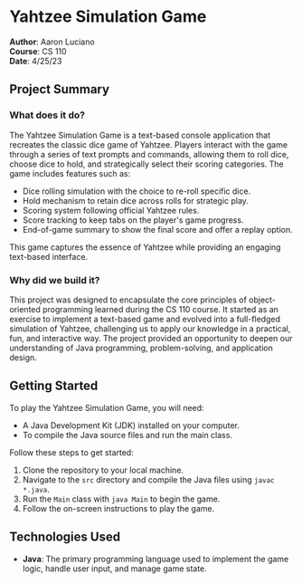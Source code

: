 # Yahtzee Simulation Game

**Author**: Aaron Luciano  
**Course**: CS 110  
**Date**: 4/25/23

## Project Summary

### What does it do?

The Yahtzee Simulation Game is a text-based console application that recreates the classic dice game of Yahtzee. Players interact with the game through a series of text prompts and commands, allowing them to roll dice, choose dice to hold, and strategically select their scoring categories. The game includes features such as:

- Dice rolling simulation with the choice to re-roll specific dice.
- Hold mechanism to retain dice across rolls for strategic play.
- Scoring system following official Yahtzee rules.
- Score tracking to keep tabs on the player's game progress.
- End-of-game summary to show the final score and offer a replay option.

This game captures the essence of Yahtzee while providing an engaging text-based interface.

### Why did we build it?

This project was designed to encapsulate the core principles of object-oriented programming learned during the CS 110 course. It started as an exercise to implement a text-based game and evolved into a full-fledged simulation of Yahtzee, challenging us to apply our knowledge in a practical, fun, and interactive way. The project provided an opportunity to deepen our understanding of Java programming, problem-solving, and application design.

## Getting Started

To play the Yahtzee Simulation Game, you will need:

- A Java Development Kit (JDK) installed on your computer.
- To compile the Java source files and run the main class.

Follow these steps to get started:

1. Clone the repository to your local machine.
2. Navigate to the `src` directory and compile the Java files using `javac *.java`.
3. Run the `Main` class with `java Main` to begin the game.
4. Follow the on-screen instructions to play the game.

## Technologies Used

- **Java**: The primary programming language used to implement the game logic, handle user input, and manage game state.
